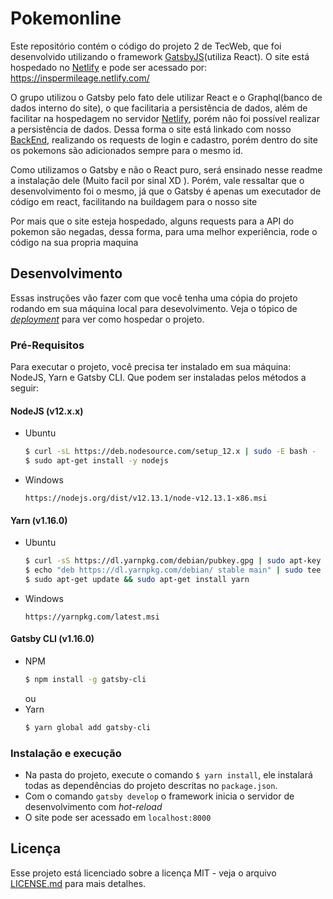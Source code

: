 # Pokemonline

Este repositório contém o código do projeto 2 de TecWeb, que foi desenvolvido utilizando o framework [GatsbyJS](https://www.gatsbyjs.org/)(utiliza React). O site está hospedado no [Netlify](https://www.netlify.com/) e pode ser acessado por: https://inspermileage.netlify.com/

O grupo utilizou o Gatsby pelo fato dele utilizar React e o Graphql(banco de dados interno do site), o que facilitaria a persistência de dados, além de facilitar na hospedagem no servidor [Netlify](https://www.netlify.com/), porém não foi possível realizar a persistência de dados. Dessa forma o site está linkado com nosso [BackEnd](https://github.com/MarceloCMiguel/Backend-Pokemon), realizando os requests de login e cadastro, porém dentro do site os pokemons são adicionados sempre para o mesmo id.

Como utilizamos o Gatsby e não o React puro, será ensinado nesse readme a instalação dele (Muito facil por sinal XD ). Porém, vale ressaltar que o desenvolvimento foi o mesmo, já que o Gatsby é apenas um executador de código em react, facilitando na buildagem para o nosso site

Por mais que o site esteja hospedado, alguns requests para a API do pokemon são negadas, dessa forma, para uma melhor experiência, rode o código na sua propria maquina
## Desenvolvimento

Essas instruções vão fazer com que você tenha uma cópia do projeto rodando em sua máquina local para desevolvimento.
Veja o tópico de [_deployment_](#deployment) para ver como hospedar o projeto.

### Pré-Requisitos

Para executar o projeto, você precisa ter instalado em sua máquina: NodeJS, Yarn e Gatsby CLI. Que podem ser instaladas pelos métodos a seguir:

#### NodeJS (v12.x.x)

- Ubuntu

  ```bash
  $ curl -sL https://deb.nodesource.com/setup_12.x | sudo -E bash -
  $ sudo apt-get install -y nodejs
  ```

- Windows
  ```
  https://nodejs.org/dist/v12.13.1/node-v12.13.1-x86.msi
  ```

#### Yarn (v1.16.0)

- Ubuntu

  ```bash
  $ curl -sS https://dl.yarnpkg.com/debian/pubkey.gpg | sudo apt-key add -
  $ echo "deb https://dl.yarnpkg.com/debian/ stable main" | sudo tee /etc/apt/sources.list.d/yarn.list
  $ sudo apt-get update && sudo apt-get install yarn
  ```

- Windows
  ```
  https://yarnpkg.com/latest.msi
  ```

#### Gatsby CLI (v1.16.0)

- NPM
  ```bash
  $ npm install -g gatsby-cli
  ```
  ou
- Yarn
  ```bash
  $ yarn global add gatsby-cli
  ```

### Instalação e execução

- Na pasta do projeto, execute o comando `$ yarn install`, ele instalará todas as dependências do projeto descritas no `package.json`.
- Com o comando `gatsby develop` o framework inicia o servidor de desenvolvimento com _hot-reload_
- O site pode ser acessado em `localhost:8000`


## Licença

Esse projeto está licenciado sobre a licença MIT - veja o arquivo [LICENSE.md](LICENSE.md) para mais detalhes.
